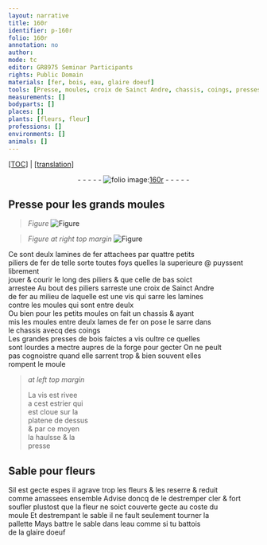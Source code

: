 ```yaml
---
layout: narrative
title: 160r
identifier: p-160r
folio: 160r
annotation: no
author:
mode: tc
editor: GR8975 Seminar Participants
rights: Public Domain
materials: [fer, bois, eau, glaire doeuf]
tools: [Presse, moules, croix de Sainct Andre, chassis, coings, presses, vis, forge, moule, estrier, platene, pallette]
measurements: []
bodyparts: []
places: []
plants: [fleurs, fleur]
professions: []
environments: []
animals: []
---
```


<p><a href="{{ site.baseurl }}/diplomatic/">[TOC]</a> | <a href="{{ site.baseurl }}/texts/p-160r_tl/" target="_blank">[translation]</a></p><div class="folio" align="center">- - - - - <a href="http://gallica.bnf.fr/ark:/12148/btv1b10500001g/f325.item.r=.zoom" target="_blank"><img src="https://cu-mkp.github.io/2017-workshop-edition/assets/photo-icon.png" alt="folio image: " style="display:inline-block; margin-bottom:-3px;"/>160r</a> - - - - - </div>  
  

## <span class="tl">Presse</span> pour les grands <span class="tl">moules</span>

 
> *Figure*
> <a href="https://drive.google.com/open?id=0B9-oNrvWdlO5ZDNJT25PWjlUbGM" target="_blank"><img src="https://cu-mkp.github.io/GR8975-edition/assets/photo-icon.png" alt="Figure" style="display:inline-block; margin-bottom:-3px;"/></a>
 
> *Figure*
> *at right top margin*
> <a href="https://drive.google.com/open?id=0B9-oNrvWdlO5MEUzMjhxUVl1ZTA" target="_blank"><img src="https://cu-mkp.github.io/GR8975-edition/assets/photo-icon.png" alt="Figure" style="display:inline-block; margin-bottom:-3px;"/></a>
 
Ce sont deulx lamines de <span class="m">fer</span> attachees par quattre petits<br/> piliers de <span class="m">fer</span> de telle sorte toutes foys que<span class="del">lles</span> <span class="add">la superieure</span> @ puysse<span class="del">nt</span> librement<br/> jouer & courir le long des piliers & que celle de bas soict<br/> arrestee Au bout des piliers sarreste une <span class="tl">croix de <span class="pn">Sainct Andre</span></span><br/> de <span class="m">fer</span> au milieu de laquelle est une vis qui sarre les lamines<br/> contre les <span class="tl">moules</span> qui sont entre deulx<br/> Ou bien pour les petits <span class="tl">moules</span> on fait un <span class="tl">chassis</span> & ayant<br/> mis les <span class="tl">moules</span> entre deulx lames de <span class="m">fer</span> on <span class="del">pose</span> le sarre dans<br/> le <span class="tl">chassis</span> avecq des <span class="tl">coings</span><br/> Les grandes <span class="tl">presses</span> de <span class="m">bois</span> faictes a <span class="tl">vis</span> oultre ce quelles<br/> sont lourdes a mectre aupres de la <span class="tl">forge</span> pour gecter On ne peult<br/> pas cognoistre quand elle sarrent trop & bien souvent elles<br/> rompent le <span class="tl">moule</span>
 
> *at left top margin*
> 
> 
>   La <span class="tl">vis</span> est rivee<br/> a cest <span class="tl">estrier</span> qui<br/> est cloue sur la<br/> <span class="tl">platene</span> de dessus<br/> & par ce moyen<br/> la haulsse & la<br/> presse
 
 
  

## Sable pour <span class="pa">fleurs</span>

 
Sil est gecte espes il agrave trop les <span class="pa">fleurs</span> & les reserre & reduit<br/> comme amassees ensemble Advise doncq de le destremper cler & fort<br/> soufler plustost que la <span class="pa">fleur</span> ne soict couverte gecte au coste du<br/> <span class="tl">moule</span> Et destrempant le sable il ne fault seulement tourner la<br/> <span class="tl">pallette</span> Mays battre le sable dans l<span class="m">eau</span> comme si tu battois<br/> de la <span class="m">glaire doeuf</span>
 
